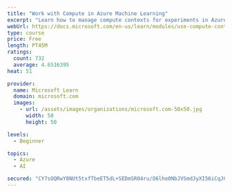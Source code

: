```yaml
---
title: "Work with Compute in Azure Machine Learning"
excerpt: "Learn how to manage compute contexts for experiments in Azure Machine Learning."
webUrl: https://docs.microsoft.com/en-us/learn/modules/use-compute-contexts-in-aml/
type: course
price: Free
length: PT45M
ratings:
  count: 732
  average: 4.6516395
heat: 51

provider:
  name: Microsoft Learn
  domain: microsoft.com
  images:
    - url: /assets/images/organizations/microsoft.com-50x50.jpg
      width: 50
      height: 50

levels:
  - Beginner

topics:
  - Azure
  - AI

secured: "CY7sOQRwY8NUt5txfTbeET5dL+SEDmSR04ru/O6lhe0NbJVSmdJyXI56iCqJCTpvsBFulEBu31z4nZ5rLTPUvtOv+Avci9KHVgCWw1sqy/9pRQH5pCyQ/wUUTBsOElKr4/GmU9mnxoyImekGYdcQdfdL3oQSNLWrIHvcgRPJmOJOMspsND8/Ew2U6LDiYVkOg+u5hPwkd+VfylGor3do+Q9I52CeGqlpYLNGSLlju8JMbpykCktaoOKdzmlkD7lLdMRohNieLOAhi6vwcsDYd+BAXmiWAvFl2dCS2qpSLP9vWdgQMZ9CY0ZVpntjbNpbLsIIzxS/00jZm5A+waHAjmILYb2SYuqLmdURaLv7EXboY2QX8THmbBb30ISXWXLYAR8L5mcBfInc3wEdk4oAI+R/6jD3j2Dw+mYbvIugD1o=;QR3aJyk07Sx3zaCHUhkpZw=="
---
```


